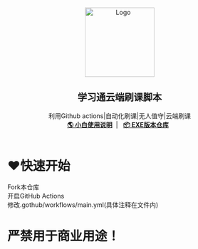 <br />
<p align="center">
  <a href="https://blog.springing.top/p/20241119/" target="blank">
    <img src="https://immm.springing.top/2024/12/01/674c4cea68859.webp" alt="Logo" width="156" height="156">
  </a>
  <h2 align="center" style="font-weight: 600">学习通云端刷课脚本</h2>

  <p align="center">
    利用Github actions|自动化刷课|无人值守|云端刷课
    <br />
    <a href="https://blog.springing.top/p/20241119/" target="blank"><strong>🌎 小白使用说明</strong></a>&nbsp;&nbsp;|&nbsp;&nbsp;
    <a href="https://github.com/Samueli924/chaoxing" target="blank"><strong>📦️ EXE版本仓库</strong></a>&nbsp;&nbsp;
    <br />
    <br />
  </p>
</p>


# ❤️快速开始
Fork本仓库<br>
开启GitHub Actions<br>
修改.gothub/workflows/main.yml(具体注释在文件内)

# 严禁用于商业用途！

